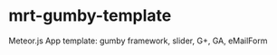 mrt-gumby-template
==================

Meteor.js App template: gumby framework, slider, G+, GA, eMailForm
